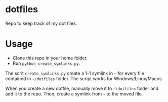 # dotfiles
Repo to keep track of my dot files.

# Usage
- Clone this repo in your home folder.
- Run `python create_symlinks.py`.

The scrit `create_symlinks.py` create a 1-1 symlink in `~` for every file contained
in `~/dotfiles` folder. The script works for Windows/Linux/Macos.

When you create a new dotfile, manually move it to `~\dotfiles` folder and add it
to the repo. Then, create a symlink from `~` to the moved file.
